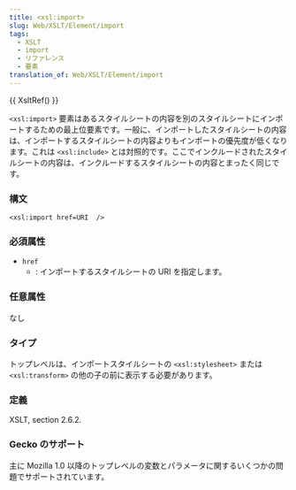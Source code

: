 ```yaml
---
title: <xsl:import>
slug: Web/XSLT/Element/import
tags:
  - XSLT
  - import
  - リファレンス
  - 要素
translation_of: Web/XSLT/Element/import
---
```

{{ XsltRef() }}

`<xsl:import>` 要素はあるスタイルシートの内容を別のスタイルシートにインポートするための最上位要素です。一般に、インポートしたスタイルシートの内容は、インポートするスタイルシートの内容よりもインポートの優先度が低くなります。これは `<xsl:include>` とは対照的です。ここでインクルードされたスタイルシートの内容は、インクルードするスタイルシートの内容とまったく同じです。

### 構文

```
<xsl:import href=URI  />
```

### 必須属性

- `href`
  - : インポートするスタイルシートの URI を指定します。

### 任意属性

なし

### タイプ

トップレベルは、インポートスタイルシートの `<xsl:stylesheet>` または `<xsl:transform>` の他の子の前に表示する必要があります。

### 定義

XSLT, section 2.6.2.

### Gecko のサポート

主に Mozilla 1.0 以降のトップレベルの変数とパラメータに関するいくつかの問題でサポートされています。
